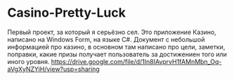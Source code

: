 # Casino-Pretty-Luck
Первый проект, за который я серьёзно сел. Это приложение Казино, написано на Windows Form, на языке C#.
Документ с небольшой информацией про казино, в основном там написано про цели, заметки, поправки, какие призы получает пользователь за достижениен того или иного уровня.
https://drive.google.com/file/d/1In8IAvprvH1fAMnMbn_Oq-aVgXyNZYiH/view?usp=sharing
